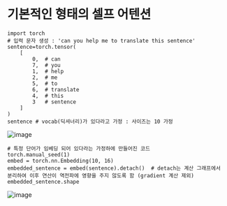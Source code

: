 # 기본적인 형태의 셀프 어텐션
```
import torch
# 입력 문자 생성 : 'can you help me to translate this sentence'
sentence=torch.tensor(
    [
        0,  # can
        7,  # you
        1,  # help
        2,  # me
        5,  # to
        6,  # translate
        4,  # this
        3   # sentence
    ]
)
sentence # vocab(딕셔너리)가 있다라고 가정 : 사이즈는 10 가정
```
![image](https://github.com/user-attachments/assets/ca956c45-8491-4abf-be24-10011acbe7af)

```
# 특정 단어가 임베딩 되어 있다라는 가정하에 만들어진 코드
torch.manual_seed(1)
embed = torch.nn.Embedding(10, 16)
embedded_sentence = embed(sentence).detach()  # detach는 계산 그래프에서 분리하여 이후 연산이 역전파에 영향을 주지 않도록 함 (gradient 계산 제외)
embedded_sentence.shape
```
![image](https://github.com/user-attachments/assets/57b5b50f-c63b-46b2-8f84-c7aa2566287f)
